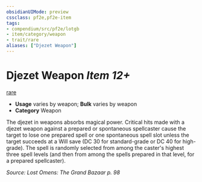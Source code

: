 ```yaml
---
obsidianUIMode: preview
cssclass: pf2e,pf2e-item
tags:
- compendium/src/pf2e/lotgb
- item/category/weapon
- trait/rare
aliases: ["Djezet Weapon"]
---
```

# Djezet Weapon *Item 12+*  
[rare](../../../Rules/traits/rare.md)  

- **Usage** varies by weapon; **Bulk** varies by weapon
- **Category** Weapon

The djezet in weapons absorbs magical power. Critical hits made with a djezet weapon against a prepared or spontaneous spellcaster cause the target to lose one prepared spell or one spontaneous spell slot unless the target succeeds at a Will save (DC 30 for standard-grade or DC 40 for high-grade). The spell is randomly selected from among the caster's highest three spell levels (and then from among the spells prepared in that level, for a prepared spellcaster).

*Source: Lost Omens: The Grand Bazaar p. 98*